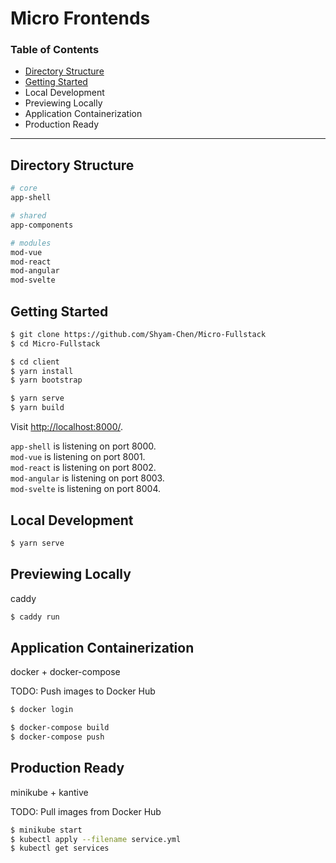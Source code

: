 # Micro Frontends

### Table of Contents

- [Directory Structure](#directory-structure)
- [Getting Started](#getting-started)
- Local Development
- Previewing Locally
- Application Containerization
- Production Ready

---

## Directory Structure

```sh
# core
app-shell

# shared
app-components

# modules
mod-vue
mod-react
mod-angular
mod-svelte
```

## Getting Started

```sh
$ git clone https://github.com/Shyam-Chen/Micro-Fullstack
$ cd Micro-Fullstack

$ cd client
$ yarn install
$ yarn bootstrap

$ yarn serve
$ yarn build
```

Visit [http://localhost:8000/](http://localhost:8000/).

`app-shell` is listening on port 8000.<br>
`mod-vue` is listening on port 8001.<br>
`mod-react` is listening on port 8002.<br>
`mod-angular` is listening on port 8003.<br>
`mod-svelte` is listening on port 8004.

## Local Development

```sh
$ yarn serve
```

## Previewing Locally

caddy

```sh
$ caddy run
```

## Application Containerization

docker + docker-compose

TODO: Push images to Docker Hub

```sh
$ docker login

$ docker-compose build
$ docker-compose push
```

## Production Ready

minikube + kantive

TODO: Pull images from Docker Hub

```sh
$ minikube start
$ kubectl apply --filename service.yml
$ kubectl get services
```
